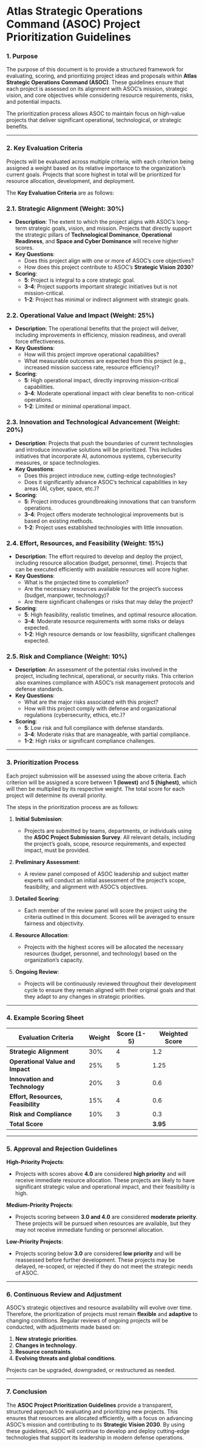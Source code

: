 # **Atlas Strategic Operations Command (ASOC) Project Prioritization Guidelines**

### **1. Purpose**

The purpose of this document is to provide a structured framework for evaluating, scoring, and prioritizing project ideas and proposals within **Atlas Strategic Operations Command (ASOC)**. These guidelines ensure that each project is assessed on its alignment with ASOC’s mission, strategic vision, and core objectives while considering resource requirements, risks, and potential impacts.

The prioritization process allows ASOC to maintain focus on high-value projects that deliver significant operational, technological, or strategic benefits.

---

### **2. Key Evaluation Criteria**

Projects will be evaluated across multiple criteria, with each criterion being assigned a weight based on its relative importance to the organization’s current goals. Projects that score highest in total will be prioritized for resource allocation, development, and deployment.

The **Key Evaluation Criteria** are as follows:

### **2.1. Strategic Alignment (Weight: 30%)**

- **Description**: The extent to which the project aligns with ASOC’s long-term strategic goals, vision, and mission. Projects that directly support the strategic pillars of **Technological Dominance**, **Operational Readiness**, and **Space and Cyber Dominance** will receive higher scores.
- **Key Questions**:
  - Does this project align with one or more of ASOC’s core objectives?
  - How does this project contribute to ASOC’s **Strategic Vision 2030**?
- **Scoring**:
  - **5**: Project is integral to a core strategic goal.
  - **3-4**: Project supports important strategic initiatives but is not mission-critical.
  - **1-2**: Project has minimal or indirect alignment with strategic goals.

### **2.2. Operational Value and Impact (Weight: 25%)**

- **Description**: The operational benefits that the project will deliver, including improvements in efficiency, mission readiness, and overall force effectiveness.
- **Key Questions**:
  - How will this project improve operational capabilities?
  - What measurable outcomes are expected from this project (e.g., increased mission success rate, resource efficiency)?
- **Scoring**:
  - **5**: High operational impact, directly improving mission-critical capabilities.
  - **3-4**: Moderate operational impact with clear benefits to non-critical operations.
  - **1-2**: Limited or minimal operational impact.

### **2.3. Innovation and Technological Advancement (Weight: 20%)**

- **Description**: Projects that push the boundaries of current technologies and introduce innovative solutions will be prioritized. This includes initiatives that incorporate AI, autonomous systems, cybersecurity measures, or space technologies.
- **Key Questions**:
  - Does this project introduce new, cutting-edge technologies?
  - Does it significantly advance ASOC’s technical capabilities in key areas (AI, cyber, space, etc.)?
- **Scoring**:
  - **5**: Project introduces groundbreaking innovations that can transform operations.
  - **3-4**: Project offers moderate technological improvements but is based on existing methods.
  - **1-2**: Project uses established technologies with little innovation.

### **2.4. Effort, Resources, and Feasibility (Weight: 15%)**

- **Description**: The effort required to develop and deploy the project, including resource allocation (budget, personnel, time). Projects that can be executed efficiently with available resources will score higher.
- **Key Questions**:
  - What is the projected time to completion?
  - Are the necessary resources available for the project’s success (budget, manpower, technology)?
  - Are there significant challenges or risks that may delay the project?
- **Scoring**:
  - **5**: High feasibility, realistic timelines, and optimal resource allocation.
  - **3-4**: Moderate resource requirements with some risks or delays expected.
  - **1-2**: High resource demands or low feasibility, significant challenges expected.

### **2.5. Risk and Compliance (Weight: 10%)**

- **Description**: An assessment of the potential risks involved in the project, including technical, operational, or security risks. This criterion also examines compliance with ASOC’s risk management protocols and defense standards.
- **Key Questions**:
  - What are the major risks associated with this project?
  - How will this project comply with defense and organizational regulations (cybersecurity, ethics, etc.)?
- **Scoring**:
  - **5**: Low risk and full compliance with defense standards.
  - **3-4**: Moderate risks that are manageable, with partial compliance.
  - **1-2**: High risks or significant compliance challenges.

---

### **3. Prioritization Process**

Each project submission will be assessed using the above criteria. Each criterion will be assigned a score between **1 (lowest)** and **5 (highest)**, which will then be multiplied by its respective weight. The total score for each project will determine its overall priority.

The steps in the prioritization process are as follows:

1. **Initial Submission**:

   - Projects are submitted by teams, departments, or individuals using the **ASOC Project Submission Survey**. All relevant details, including the project’s goals, scope, resource requirements, and expected impact, must be provided.

2. **Preliminary Assessment**:

   - A review panel composed of ASOC leadership and subject matter experts will conduct an initial assessment of the project’s scope, feasibility, and alignment with ASOC’s objectives.

3. **Detailed Scoring**:

   - Each member of the review panel will score the project using the criteria outlined in this document. Scores will be averaged to ensure fairness and objectivity.

4. **Resource Allocation**:

   - Projects with the highest scores will be allocated the necessary resources (budget, personnel, and technology) based on the organization’s capacity.

5. **Ongoing Review**:
   - Projects will be continuously reviewed throughout their development cycle to ensure they remain aligned with their original goals and that they adapt to any changes in strategic priorities.

---

### **4. Example Scoring Sheet**

| **Evaluation Criteria**            | **Weight** | **Score (1-5)** | **Weighted Score** |
| ---------------------------------- | ---------- | --------------- | ------------------ |
| **Strategic Alignment**            | 30%        | 4               | 1.2                |
| **Operational Value and Impact**   | 25%        | 5               | 1.25               |
| **Innovation and Technology**      | 20%        | 3               | 0.6                |
| **Effort, Resources, Feasibility** | 15%        | 4               | 0.6                |
| **Risk and Compliance**            | 10%        | 3               | 0.3                |
| **Total Score**                    |            |                 | **3.95**           |

---

### **5. Approval and Rejection Guidelines**

**High-Priority Projects**:

- Projects with scores above **4.0** are considered **high priority** and will receive immediate resource allocation. These projects are likely to have significant strategic value and operational impact, and their feasibility is high.

**Medium-Priority Projects**:

- Projects scoring between **3.0 and 4.0** are considered **moderate priority**. These projects will be pursued when resources are available, but they may not receive immediate funding or personnel allocation.

**Low-Priority Projects**:

- Projects scoring below **3.0** are considered **low priority** and will be reassessed before further development. These projects may be delayed, re-scoped, or rejected if they do not meet the strategic needs of ASOC.

---

### **6. Continuous Review and Adjustment**

ASOC’s strategic objectives and resource availability will evolve over time. Therefore, the prioritization of projects must remain **flexible** and **adaptive** to changing conditions. Regular reviews of ongoing projects will be conducted, with adjustments made based on:

1. **New strategic priorities**.
2. **Changes in technology**.
3. **Resource constraints**.
4. **Evolving threats and global conditions**.

Projects can be upgraded, downgraded, or restructured as needed.

---

### **7. Conclusion**

The **ASOC Project Prioritization Guidelines** provide a transparent, structured approach to evaluating and prioritizing new projects. This ensures that resources are allocated efficiently, with a focus on advancing ASOC’s mission and contributing to its **Strategic Vision 2030**. By using these guidelines, ASOC will continue to develop and deploy cutting-edge technologies that support its leadership in modern defense operations.
